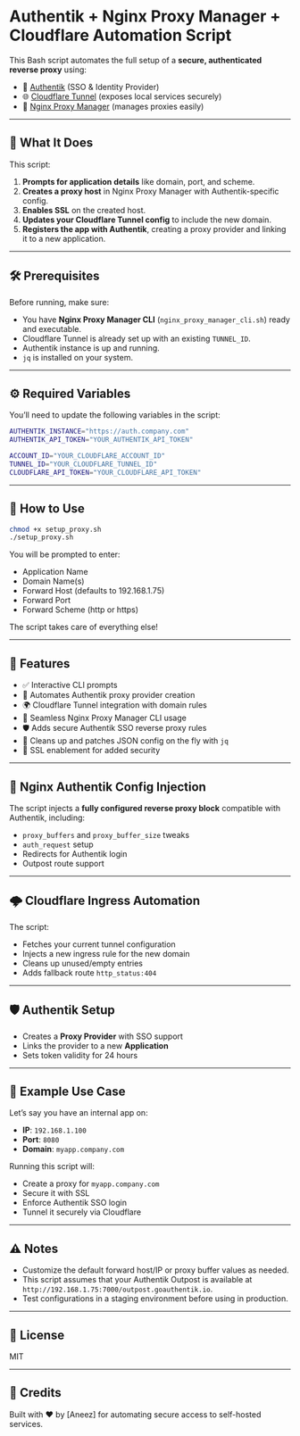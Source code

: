 # Authentik + Nginx Proxy Manager + Cloudflare Automation Script

This Bash script automates the full setup of a **secure, authenticated reverse proxy** using:

- 🧠 [Authentik](https://goauthentik.io/) (SSO & Identity Provider)
- 🌐 [Cloudflare Tunnel](https://developers.cloudflare.com/cloudflare-one/connections/connect-apps/) (exposes local services securely)
- 🧰 [Nginx Proxy Manager](https://nginxproxymanager.com/) (manages proxies easily)

---

## 🚀 What It Does

This script:

1. **Prompts for application details** like domain, port, and scheme.
2. **Creates a proxy host** in Nginx Proxy Manager with Authentik-specific config.
3. **Enables SSL** on the created host.
4. **Updates your Cloudflare Tunnel config** to include the new domain.
5. **Registers the app with Authentik**, creating a proxy provider and linking it to a new application.

---

## 🛠️ Prerequisites

Before running, make sure:

- You have **Nginx Proxy Manager CLI** (`nginx_proxy_manager_cli.sh`) ready and executable.
- Cloudflare Tunnel is already set up with an existing `TUNNEL_ID`.
- Authentik instance is up and running.
- `jq` is installed on your system.

---

## ⚙️ Required Variables

You’ll need to update the following variables in the script:

```bash
AUTHENTIK_INSTANCE="https://auth.company.com"
AUTHENTIK_API_TOKEN="YOUR_AUTHENTIK_API_TOKEN"

ACCOUNT_ID="YOUR_CLOUDFLARE_ACCOUNT_ID"
TUNNEL_ID="YOUR_CLOUDFLARE_TUNNEL_ID"
CLOUDFLARE_API_TOKEN="YOUR_CLOUDFLARE_API_TOKEN"
```

---

## 🧪 How to Use

```bash
chmod +x setup_proxy.sh
./setup_proxy.sh
```

You will be prompted to enter:

- Application Name
- Domain Name(s)
- Forward Host (defaults to 192.168.1.75)
- Forward Port
- Forward Scheme (http or https)

The script takes care of everything else!

---

## 🧩 Features

- ✅ Interactive CLI prompts
- 🔐 Automates Authentik proxy provider creation
- 🌍 Cloudflare Tunnel integration with domain rules
- 🔄 Seamless Nginx Proxy Manager CLI usage
- 🛡️ Adds secure Authentik SSO reverse proxy rules
- 🧾 Cleans up and patches JSON config on the fly with `jq`
- 🔐 SSL enablement for added security

---

## 📝 Nginx Authentik Config Injection

The script injects a **fully configured reverse proxy block** compatible with Authentik, including:

- `proxy_buffers` and `proxy_buffer_size` tweaks
- `auth_request` setup
- Redirects for Authentik login
- Outpost route support

---

## 🌩️ Cloudflare Ingress Automation

The script:

- Fetches your current tunnel configuration
- Injects a new ingress rule for the new domain
- Cleans up unused/empty entries
- Adds fallback route `http_status:404`

---

## 🛡️ Authentik Setup

- Creates a **Proxy Provider** with SSO support
- Links the provider to a new **Application**
- Sets token validity for 24 hours

---

## 📂 Example Use Case

Let’s say you have an internal app on:

- **IP**: `192.168.1.100`
- **Port**: `8080`
- **Domain**: `myapp.company.com`

Running this script will:

- Create a proxy for `myapp.company.com`
- Secure it with SSL
- Enforce Authentik SSO login
- Tunnel it securely via Cloudflare

---

## ⚠️ Notes

- Customize the default forward host/IP or proxy buffer values as needed.
- This script assumes that your Authentik Outpost is available at `http://192.168.1.75:7000/outpost.goauthentik.io`.
- Test configurations in a staging environment before using in production.

---

## 📜 License

MIT

---

## 🙏 Credits

Built with ❤️ by [Aneez] for automating secure access to self-hosted services.

